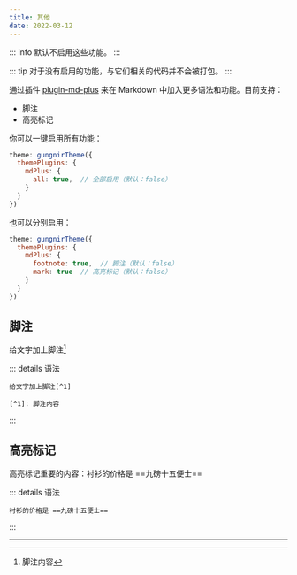 ```yaml
---
title: 其他
date: 2022-03-12
---
```


::: info
默认不启用这些功能。
:::

::: tip
对于没有启用的功能，与它们相关的代码并不会被打包。
:::

通过插件 [plugin-md-plus](/zh/docs/plugins/md-plus/) 来在 Markdown 中加入更多语法和功能。目前支持：

- 脚注
- 高亮标记

你可以一键启用所有功能：

```js
theme: gungnirTheme({
  themePlugins: {
    mdPlus: {
      all: true,  // 全部启用（默认：false）
    }
  }
})
```

也可以分别启用：

```js
theme: gungnirTheme({
  themePlugins: {
    mdPlus: {
      footnote: true,  // 脚注（默认：false）
      mark: true  // 高亮标记（默认：false）
    }
  }
})
```

## 脚注

给文字加上脚注[^1]

::: details 语法
```
给文字加上脚注[^1]

[^1]: 脚注内容
```
:::

## 高亮标记

高亮标记重要的内容：衬衫的价格是 ==九磅十五便士==

::: details 语法
```
衬衫的价格是 ==九磅十五便士==
```
:::

---

[^1]: 脚注内容
